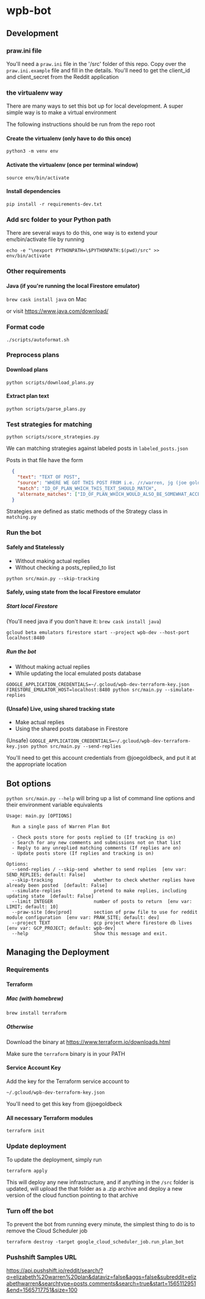 # wpb-bot

## Development

### praw.ini file

You'll need a `praw.ini` file in the '/src' folder of this repo. Copy over the `praw.ini.example` file and fill in the details. You'll need to get the client_id and client_secret from the Reddit application

### the virtualenv way

There are many ways to set this bot up for local development. A super simple way is to make a virtual environment

The following instructions should be run from the repo root

#### Create the virtualenv (only have to do this once)

`python3 -m venv env`

#### Activate the virtualenv (once per terminal window)

`source env/bin/activate`

#### Install dependencies

`pip install -r requirements-dev.txt`

### Add src folder to your Python path

There are several ways to do this, one way is to extend your env/bin/activate file by running

`echo -e "\nexport PYTHONPATH=\$PYTHONPATH:$(pwd)/src" >> env/bin/activate`

### Other requirements

#### Java (if you're running the local Firestore emulator)

`brew cask install java` on Mac

or visit https://www.java.com/download/

### Format code

`./scripts/autoformat.sh`

### Preprocess plans

#### Download plans

`python scripts/download_plans.py`

#### Extract plan text

`python scripts/parse_plans.py`

### Test strategies for matching

`python scripts/score_strategies.py`

We can matching strategies against labeled posts in `labeled_posts.json`

Posts in that file have the form

```json
  {
    "text": "TEXT OF POST",
    "source": "WHERE WE GOT THIS POST FROM i.e. /r/warren, jg (joe goldbeck), sh (shane ham), ...",
    "match": "ID_OF_PLAN_WHICH_THIS_TEXT_SHOULD_MATCH",
    "alternate_matches": ["ID_OF_PLAN_WHICH_WOULD_ALSO_BE_SOMEWHAT_ACCEPTABLE_MATCHES", "..."]
  }
```

Strategies are defined as static methods of the Strategy class in `matching.py`


### Run the bot

#### Safely and Statelessly

- Without making actual replies
- Without checking a posts_replied_to list

`python src/main.py --skip-tracking`

#### Safely, using state from the local Firestore emulator 

##### Start local Firestore

(You'll need java if you don't have it: `brew cask install java`)

`gcloud beta emulators firestore start --project wpb-dev --host-port localhost:8480`

##### Run the bot

- Without making actual replies
- While updating the local emulated posts database

`GOOGLE_APPLICATION_CREDENTIALS=~/.gcloud/wpb-dev-terraform-key.json FIRESTORE_EMULATOR_HOST=localhost:8480 python src/main.py --simulate-replies`

#### (Unsafe) Live, using shared tracking state

- Make actual replies
- Using the shared posts database in Firestore

(Unsafe) `GOOGLE_APPLICATION_CREDENTIALS=~/.gcloud/wpb-dev-terraform-key.json python src/main.py --send-replies`

You'll need to get this account credentials from @joegoldbeck, and put it at the appropriate location

## Bot options

`python src/main.py --help` will bring up a list of command line options and their environment variable equivalents

```
Usage: main.py [OPTIONS]

  Run a single pass of Warren Plan Bot

  - Check posts store for posts replied to (If tracking is on)
  - Search for any new comments and submissions not on that list
  - Reply to any unreplied matching comments (If replies are on)
  - Update posts store (If replies and tracking is on)

Options:
  --send-replies / --skip-send  whether to send replies  [env var: SEND_REPLIES; default: False]
  --skip-tracking               whether to check whether replies have already been posted  [default: False]
  --simulate-replies            pretend to make replies, including updating state  [default: False]
  --limit INTEGER               number of posts to return  [env var: LIMIT; default: 10]
  --praw-site [dev|prod]        section of praw file to use for reddit module configuration  [env var: PRAW_SITE; default: dev]
  --project TEXT                gcp project where firestore db lives  [env var: GCP_PROJECT; default: wpb-dev]
  --help                        Show this message and exit.
```

## Managing the Deployment

### Requirements

#### Terraform

##### Mac (with homebrew)

`brew install terraform`

##### Otherwise

Download the binary at https://www.terraform.io/downloads.html

Make sure the `terraform` binary is in your PATH

#### Service Account Key

Add the key for the Terraform service account to

`~/.gcloud/wpb-dev-terraform-key.json`

You'll need to get this key from @joegoldbeck

#### All necessary Terraform modules

`terraform init`

### Update deployment

To update the deployment, simply run

`terraform apply`

This will deploy any new infrastructure, and if anything in the `/src` folder is updated, 
will upload the that folder as a .zip archive and deploy a new version of the cloud function pointing to that archive

### Turn off the bot

To prevent the bot from running every minute, the simplest thing to do is to remove the Cloud Scheduler job

`terraform destroy -target google_cloud_scheduler_job.run_plan_bot`

### Pushshift Samples URL

https://api.pushshift.io/reddit/search/?q=elizabeth%20warren%20plan&dataviz=false&aggs=false&subreddit=elizabethwarren&searchtype=posts,comments&search=true&start=1565112951&end=1565717751&size=100
